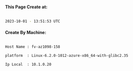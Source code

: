 
   
#### This Page Create at:

```bash

2023-10-01 - 13:51:53 UTC

```

#### Create By Machine:

```bash

Host Name : fv-az1098-158

platform  : Linux-6.2.0-1012-azure-x86_64-with-glibc2.35

Ip Local  : 10.1.0.20

```

